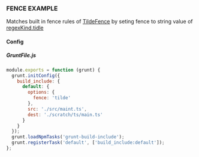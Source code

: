 ### FENCE EXAMPLE

Matches built in fence rules of [TildeFence](/classes/fences.tildefence.html)
by seting fence to string value of [regexKind.tidle](/enums/enums.fencekind.html#tilde)

#### Config

##### GruntFile.js

```js
module.exports = function (grunt) {
  grunt.initConfig({
    build_include: {
      default: {
        options: {
          fence: 'tilde'
        },
        src: './src/maint.ts',
        dest: './scratch/ts/main.ts'
      }
    }
  });
  grunt.loadNpmTasks('grunt-build-include');
  grunt.registerTask('default', ['build_include:default']);
};
```